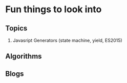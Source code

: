 # Fun things to look into #

## Topics ##
1. Javasript Generators (state machine, yield, ES2015)

## Algorithms ##


## Blogs ##
